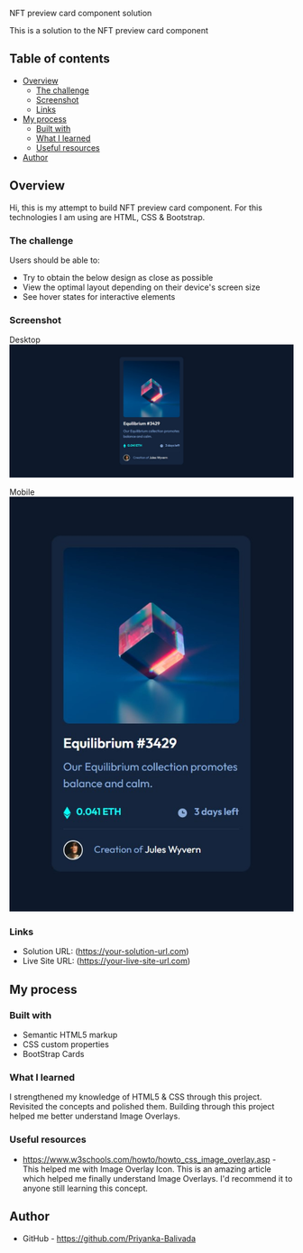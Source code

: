 NFT preview card component solution

This is a solution to the NFT preview card component

## Table of contents

- [Overview](#overview)
  - [The challenge](#the-challenge)
  - [Screenshot](#screenshot)
  - [Links](#links)
- [My process](#my-process)
  - [Built with](#built-with)
  - [What I learned](#what-i-learned)
  - [Useful resources](#useful-resources)
- [Author](#author)

## Overview
Hi, this is my attempt to build NFT preview card component. For this technologies I am using are HTML, CSS & Bootstrap.

### The challenge

Users should be able to:

- Try to obtain the below design as close as possible
- View the optimal layout depending on their device's screen size
- See hover states for interactive elements

### Screenshot

Desktop
![](screenshots/desktop-design.jpg)

Mobile
![](screenshots/mobile-design.jpg)

### Links

- Solution URL: (https://your-solution-url.com)
- Live Site URL: (https://your-live-site-url.com)

## My process

### Built with

- Semantic HTML5 markup
- CSS custom properties
- BootStrap Cards

### What I learned

I strengthened my knowledge of HTML5 & CSS through this project. Revisited the concepts and polished them. Building through this project helped me better understand Image Overlays.

### Useful resources

- https://www.w3schools.com/howto/howto_css_image_overlay.asp - This helped me with Image Overlay Icon. This is an amazing article which helped me finally understand Image Overlays. I'd recommend it to anyone still learning this concept.

## Author

- GitHub - https://github.com/Priyanka-Balivada
